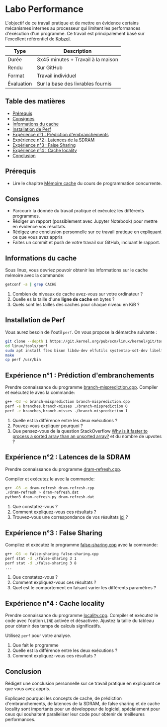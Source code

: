 # Labo Performance <!-- omit in toc -->

L'objectif de ce travail pratique et de mettre en évidence certains mécanismes internes au processeur qui limitent les performances d'exécution d'un programme. Ce travail est principalement basé sur l'excellent référentiel de [Kobzol](https://github.com/Kobzol/hardware-effects).

| Type          | Description |
| ------------- | ----------- |
| Durée         | 3x45 minutes + Travail à la maison |
| Rendu         | Sur GitHub |
| Format | Travail individuel |
| Évaluation | Sur la base des livrables fournis |

## Table des matières <!-- omit in toc -->

- [Prérequis](#prérequis)
- [Consignes](#consignes)
- [Informations du cache](#informations-du-cache)
- [Installation de Perf](#installation-de-perf)
- [Expérience n°1 : Prédiction d'embranchements](#expérience-n1--prédiction-dembranchements)
- [Expérience n°2 : Latences de la SDRAM](#expérience-n2--latences-de-la-sdram)
- [Expérience n°3 : False Sharing](#expérience-n3--false-sharing)
- [Expérience n°4 : Cache locality](#expérience-n4--cache-locality)
- [Conclusion](#conclusion)

## Prérequis

- Lire le chapitre [Mémoire cache](https://heig-tin-info.github.io/handbook/course-concurrent/memory/) du cours de programmation concurrente.

## Consignes

- Parcourir la donnée du travail pratique et exécutez les différents programmes.
- Rédiger un rapport (possiblement avec Jupyter Notebook) pour mettre en évidence vos résultats.
- Rédigez une conclusion personnelle sur ce travail pratique en expliquant ce que vous avez appris
- Faites un commit et push de votre travail sur GitHub, incluant le rapport.

## Informations du cache

Sous linux, vous devriez pouvoir obtenir les informations sur le cache mémoire avec la commande:

```bash
getconf -a | grep CACHE
```

1. Combien de niveaux de cache avez-vous sur votre ordinateur ?
2. Quelle es la taille d'une **ligne de cache** en bytes ?
3. Quels sont les tailles des caches pour chaque niveau en KiB ?

## Installation de Perf

Vous aurez besoin de l'outil `perf`. On vous propose la démarche suivante :

```bash
git clone --depth 1 https://git.kernel.org/pub/scm/linux/kernel/git/torvalds/linux.git
cd linux/tools/perf
sudo apt install flex bison libdw-dev elfutils systemtap-sdt-dev libelf-dev libunwind-dev libcapstone-dev libpfm4-dev libcrypto++-dev perl libperl-dev libcap-dev libzstd-dev libbabeltrace-dev libslang2-dev libtraceevent-dev libssl-dev asciidoc
make
cp perf /usr/bin
```

## Expérience n°1 : Prédiction d'embranchements

Prendre connaissance du programme [branch-misprediction.cpp](branch-misprediction.cpp). Compiler et exécutez le avec la commande:

```bash
g++ -O3 -o branch-misprediction branch-misprediction.cpp
perf -e branches,branch-misses ./branch-misprediction 0
perf -e branches,branch-misses ./branch-misprediction 1
```

1. Quelle est la différence entre les deux exécutions ?
2. Pouvez-vous expliquer pourquoi ?
3. Que pensez-vous de la question StackOverflow [Why is it faster to process a sorted array than an unsorted array?](https://stackoverflow.com/questions/11227809/why-is-it-faster-to-process-a-sorted-array-than-an-unsorted-array) et du nombre de upvotes ?

## Expérience n°2 : Latences de la SDRAM

Prendre connaissance du programme [dram-refresh.cpp](dram-refresh.cpp).

Compiler et exécutez le avec la commande:

```bash
g++ -O3 -o dram-refresh dram-refresh.cpp
./dram-refresh > dram-refresh.dat
python3 dram-refresh.py dram-refresh.dat
```

1. Que constatez-vous ?
2. Comment expliquez-vous ces résultats ?
3. Trouvez-vous une correspondance de vos résultats [ici](https://en.wikipedia.org/wiki/Memory_refresh) ?

## Expérience n°3 : False Sharing

Compilez et exécutez le programme [false-sharing.cpp](false-sharing.cpp) avec la commande:

```bash
g++ -O3 -o false-sharing false-sharing.cpp
perf stat -d ./false-sharing 3 1
perf stat -d ./false-sharing 3 8
...
```

1. Que constatez-vous ?
2. Comment expliquez-vous ces résultats ?
3. Quel est le comportement en faisant varier les différents paramètres ?

## Expérience n°4 : Cache locality

Prendre connaissance du programme [locality.cpp](locality.cpp). Compiler et exécutez le code avec l'option `LINE` activée et désactivée. Ajustez la taille du tableau pour obtenir des temps de calculs significatifs.

Utilisez `perf` pour votre analyse.

1. Que fait le programme
2. Quelle est la différence entre les deux exécutions ?
3. Comment expliquez-vous ces résultats ?

## Conclusion

Rédigez une conclusion personnelle sur ce travail pratique en expliquant ce que vous avez appris.

Expliquez pourquoi les concepts de cache, de prédiction d'embranchements, de latences de la SDRAM, de false sharing et de cache locality sont importants pour un développeur de logiciel, spécialement pour ceux qui souhaitent paralleliser leur code pour obtenir de meilleures performances.
